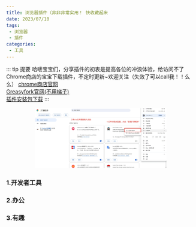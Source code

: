 ```yaml
---
title: 浏览器插件（非非非常实用！ 快收藏起来
date: 2023/07/10
tags:
 - 浏览器
 - 插件
categories:
 - 工具
---
```


 ::: tip 提要
    哈喽宝宝们，分享插件的初衷是提高各位的冲浪体验，给访问不了Chrome商店的宝宝下载插件，不定时更新~欢迎关注（失效了可以call我！！么么）
[chrome商店官网](https://chromewebstore.google.com/)
<br/>
[Greasyfork官网(不用梯子)]("https://greasyfork.org/zh-CN")
<br/>
[插件安装包下载](https://www.alipan.com/s/pTk3TJ1h6Px)
 :::

<div style="text-align: center; width: 100%;">
    <img alt=""src="/work/Browser/llq.png" width="70%"style="display: inline-block;"/>
</div>

### 1.开发者工具

<VPCard
  title="篡改猴"
  desc="使用用户脚本自由地改变网络"
  logo="/work/Browser/icon48.png"
  background="rgba(253, 230, 138, 0.15)"
/>

<VPCard
  title="Lighthouse"
  desc="网站性能测评工具"
  logo="/work/Browser/Lighthouse.png"
  background="rgba(253, 230, 138, 0.15)"
/>

<VPCard
  title="FeHelperJSON格式化"
  desc="JSON数据格式化浏览"
  logo="/work/Browser/fe-128.png"
  background="rgba(253, 230, 138, 0.15)"
/>

<VPCard
  title="ColorZilla"
  desc="颜色选择器和颜色相关工具套件"
  logo="/work/Browser/ColorZilla.png"
  background="rgba(253, 230, 138, 0.15)"
/>

### 2.办公

<VPCard
  title="Adblock Plus - 免费的广告拦截器"
  desc="在 YouTube 和您浏览的其他网站上去除广告。"
  logo="/work/Browser/gg.png"
  background="rgba(253, 230, 138, 0.15)"
/>

<VPCard
  title="DeepL"
  desc="人工智能翻译器和写作助手"
  logo="/work/Browser/DeepL.png"
  background="rgba(253, 230, 138, 0.15)"
/>

<VPCard
  title="沙拉查词-聚合词典划词翻译"
  desc="Saladict 沙拉查词是一款专业划词翻译扩展，为交叉阅读而生。"
  logo="/work/Browser/shala.png"
  background="rgba(253, 230, 138, 0.15)"
/>

<VPCard
  title="Google 翻译"
  desc="浏览网页时可轻松查看翻译版本"
  logo="/work/Browser/Google.png"
  background="rgba(253, 230, 138, 0.15)"
/>

<VPCard
  title="Monica"
  desc="ChatGPT4 驱动的 AI Copilot"
  logo="/work/Browser/Monica.png"
  background="rgba(253, 230, 138, 0.15)"
/>
<VPCard
  title="DeepL"
  desc="人工智能翻译器和写作助手"
  logo="/work/Browser/DeepL.png"
  background="rgba(253, 230, 138, 0.15)"
/>

### 3.有趣

<VPCard
  title="BestCursors"
  desc="有趣、可爱且原创的自定义光标"
  logo="/work/Browser/BestCursors.png"
  background="rgba(253, 230, 138, 0.15)"
/>
